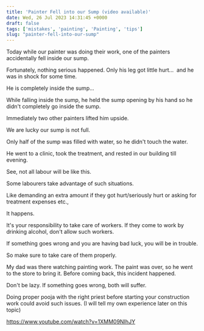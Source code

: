 ```yaml
---
title: 'Painter Fell into our Sump (video available)'
date: Wed, 26 Jul 2023 14:31:45 +0000
draft: false
tags: ['mistakes', 'painting', 'Painting', 'tips']
slug: "painter-fell-into-our-sump"
---
```


Today while our painter was doing their work, one of the painters accidentally fell inside our sump.

Fortunately, nothing serious happened. Only his leg got little hurt…  and he was in shock for some time.

He is completely inside the sump…

While falling inside the sump, he held the sump opening by his hand so he didn't completely go inside the sump.

Immediately two other painters lifted him upside.

We are lucky our sump is not full.

Only half of the sump was filled with water, so he didn't touch the water.

He went to a clinic, took the treatment, and rested in our building till evening.

See, not all labour will be like this.

Some labourers take advantage of such situations.

Like demanding an extra amount if they got hurt/seriously hurt or asking for treatment expenses etc.,

It happens.

It's your responsibility to take care of workers. If they come to work by drinking alcohol, don't allow such workers.

If something goes wrong and you are having bad luck, you will be in trouble.

So make sure to take care of them properly.

My dad was there watching painting work. The paint was over, so he went to the store to bring it. Before coming back, this incident happened.

Don't be lazy. If something goes wrong, both will suffer.

Doing proper pooja with the right priest before starting your construction work could avoid such issues. (I will tell my own experience later on this topic)

https://www.youtube.com/watch?v=1XMM09NIhJY